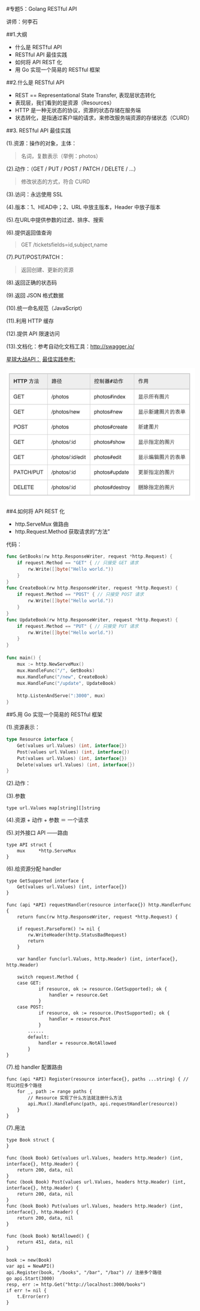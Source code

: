 #专题5：Golang RESTful API

讲师：何李石

##1.大纲

- 什么是 RESTful API 
- RESTful API 最佳实践
- 如何将 API REST 化
- 用 Go 实现一个简易的 RESTful 框架

##2.什么是 RESTful API 

- REST == Representational State Transfer, 表现层状态转化
- 表现层，我们看到的是资源（Resources）
- HTTP 是一种无状态的协议，资源的状态存储在服务端
- 状态转化，是指通过客户端的请求，来修改服务端资源的存储状态（CURD）

##3. RESTful API 最佳实践

(1).资源：操作的对象，主体：
>名词，复数表示（举例：photos）

(2).动作：（GET / PUT / POST / PATCH / DELETE / ...）
> 修改状态的方式，符合 CURD

(3).访问：永远使用 SSL

(4).版本：1、HEAD中；2、URL 中放主版本，Header 中放子版本

(5).在URL中提供参数的过滤、排序、搜索

(6).提供返回值查询

> GET /ticketsfields=id,subject,name

(7).PUT/POST/PATCH：
>返回创建、更新的资源

(8).返回正确的状态码

(9).返回 JSON 格式数据

(10).统一命名规范（JavaScript）

(11).利用 HTTP 缓存

(12).提供 API 限速访问

(13).文档化：参考自动化文档工具：http://swagger.io/

[星球大战API：](https://swapi.co/)
[最佳实践参考:](http://www.vinaysahni.com/best-practices-for-a-pragmatic-restful-api)

![](restful-api-op.png)

##4.如何将 API REST 化

- http.ServeMux 做路由
- http.Request.Method 获取请求的“方法”

代码：
``` go
func GetBooks(rw http.ResponseWriter, request *http.Request) {
    if request.Method == "GET" { // 只接受 GET 请求
        rw.Write([]byte("Hello world."))
    }
}
func CreateBook(rw http.ResponseWriter, request *http.Request) {
    if request.Method == "POST" { // 只接受 POST 请求
        rw.Write([]byte("Hello world."))
    }
}
func UpdateBook(rw http.ResponseWriter, request *http.Request) {
    if request.Method == "PUT" { // 只接受 PUT 请求
        rw.Write([]byte("Hello world."))
    }
}

func main() {
    mux := http.NewServeMux()
    mux.HandleFunc("/", GetBooks)
    mux.HandleFunc("/new", CreateBook)
    mux.HandleFunc("/update", UpdateBook)

    http.ListenAndServe(":3000", mux)
}
```



##5.用 Go 实现一个简易的 RESTful 框架

(1).资源表示：
```go
type Resource interface {
    Get(values url.Values) (int, interface{})
    Post(values url.Values) (int, interface{})
    Put(values url.Values) (int, interface{})
    Delete(values url.Values) (int, interface{})
}
```
(2).动作：

(3).参数
```
type url.Values map[string][]string
```

(4).资源 + 动作 + 参数 ＝ 一个请求

(5).对外接口 API ——路由
```
type API struct {
    mux     *http.ServeMux
}
```
(6).给资源分配 handler
```
type GetSupported interface {
    Get(values url.Values) (int, interface{})
}

func (api *API) requestHandler(resource interface{}) http.HandlerFunc {
    return func(rw http.ResponseWriter, request *http.Request) {

    if request.ParseForm() != nil {
        rw.WriteHeader(http.StatusBadRequest)
        return
    }

    var handler func(url.Values, http.Header) (int, interface{}, http.Header)

    switch request.Method {
    case GET:
            if resource, ok := resource.(GetSupported); ok {
                handler = resource.Get
            }
    case POST:
            if resource, ok := resource.(PostSupported); ok {
                handler = resource.Post
            }
        ......
        default:
			handler = resource.NotAllowed
		}
}
```
(7).给 handler 配置路由
```
func (api *API) Register(resource interface{}, paths ...string) { // 可以对应多个路径
    for _, path := range paths {
        // Resource 实现了什么方法就注册什么方法
        api.Mux().HandleFunc(path, api.requestHandler(resource))
    }
}
```
(7).用法
```
type Book struct {
}

func (book Book) Get(values url.Values, headers http.Header) (int, interface{}, http.Header) {
    return 200, data, nil
}
func (book Book) Post(values url.Values, headers http.Header) (int, interface{}, http.Header) {
    return 200, data, nil
}
func (book Book) Put(values url.Values, headers http.Header) (int, interface{}, http.Header) {
    return 200, data, nil
}

func (book Book) NotAllowed() {
    return 451, data, nil 
}

book := new(Book)
var api = NewAPI()
api.Register(book, "/books", "/bar", "/baz") // 注册多个路径
go api.Start(3000)
resp, err := http.Get("http://localhost:3000/books")
if err != nil {
    t.Error(err)
}
```